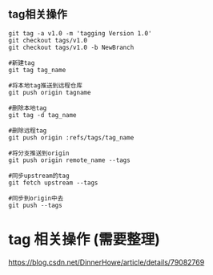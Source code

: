 ## tag相关操作
```shell
git tag -a v1.0 -m 'tagging Version 1.0'
git checkout tags/v1.0
git checkout tags/v1.0 -b NewBranch

#新建tag
git tag tag_name

#将本地tag推送到远程仓库
git push origin tagname

#删除本地tag
git tag -d tag_name

#删除远程tag
git push origin :refs/tags/tag_name

#将分支推送到origin
git push origin remote_name --tags

#同步upstream的tag
git fetch upstream --tags

#同步到origin中去
git push --tags
```


# tag 相关操作  (需要整理)
https://blog.csdn.net/DinnerHowe/article/details/79082769